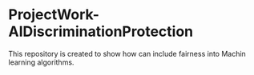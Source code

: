 # ProjectWork-AIDiscriminationProtection
This repository is created to show how can include fairness into Machin learning algorithms.
